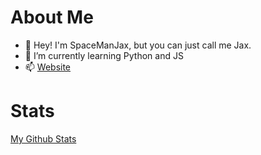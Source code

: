 # About Me

- 👋 Hey! I'm SpaceManJax, but you can just call me Jax.
- 🌱 I’m currently learning Python and JS
- 📫 [Website](https://spacemanjax.github.io/Linktree/)

# Stats
[My Github Stats](https://github-readme-stats.vercel.app/api?username=spacemanjax&show_icons=true&theme=gruvbox)

<!---
SpaceManJax/SpaceManJax is a ✨ special ✨ repository because its `README.md` (this file) appears on your GitHub profile.
You can click the Preview link to take a look at your changes.
--->
